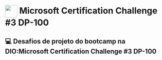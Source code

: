 <h1>
    <a href="https://www.dio.me/">
     <img align="center" width="40px" src="https://hermes.digitalinnovation.one/assets/diome/logo-minimized.png"></a>
    <span> Microsoft Certification Challenge #3 DP-100
</span>
</h1>

## :computer: Desafios de projeto do bootcamp na DIO:Microsoft Certification Challenge #3 DP-100
